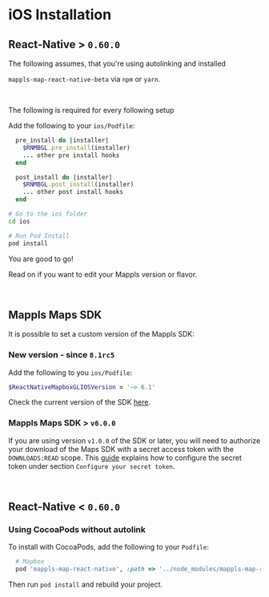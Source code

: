 # iOS Installation

## React-Native > `0.60.0`

The following assumes, that you're using autolinking and installed

`mappls-map-react-native-beta` via `npm` or `yarn`.

<br>

The following is required for every following setup

Add the following to your `ios/Podfile`:

```ruby
  pre_install do |installer|
    $RNMBGL.pre_install(installer)
    ... other pre install hooks
  end
```

```ruby
  post_install do |installer|
    $RNMBGL.post_install(installer)
    ... other post install hooks
  end
```


```sh
# Go to the ios folder
cd ios

# Run Pod Install
pod install
```

You are good to go!

Read on if you want to edit your Mappls version or flavor.

<br>

## Mappls Maps SDK

It is possible to set a custom version of the Mappls SDK:

### New version - since `8.1rc5`

Add the following to you `ios/Podfile`:

```ruby
$ReactNativeMapboxGLIOSVersion = '~> 6.1'
```

Check the current version of the SDK [here](https://docs.mapbox.com/ios/maps/overview/).

### Mappls Maps SDK > `v6.0.0`

If you are using version `v1.0.0` of the SDK or later, you will need to authorize your download of the Maps SDK with a secret access token with the `DOWNLOADS:READ` scope. This [guide](https://docs.mapbox.com/ios/maps/guides/install/#configure-credentials) explains how to configure the secret token under section `Configure your secret token`.

<br>

## React-Native < `0.60.0`

### Using CocoaPods without autolink

To install with CocoaPods, add the following to your `Podfile`:

```ruby
  # Mapbox
  pod 'mappls-map-react-native', :path => '../node_modules/mappls-map-react-native-beta'

```

Then run `pod install` and rebuild your project.
